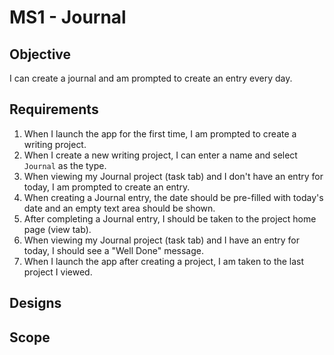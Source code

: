 # MS1 - Journal

## Objective
I can create a journal and am prompted to create an entry every day.

## Requirements
1) When I launch the app for the first time, I am prompted to create a writing project.
1) When I create a new writing project, I can enter a name and select `Journal` as the type.
1) When viewing my Journal project (task tab) and I don't have an entry for today, I am prompted to create an entry.
1) When creating a Journal entry, the date should be pre-filled with today's date and an empty text area should be shown.
1) After completing a Journal entry, I should be taken to the project home page (view tab).
1) When viewing my Journal project (task tab) and I have an entry for today, I should see a "Well Done" message.
1) When I launch the app after creating a project, I am taken to the last project I viewed.


## Designs

## Scope
